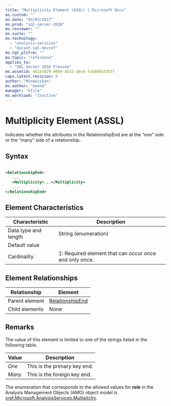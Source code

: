 ```yaml
---
title: "Multiplicity Element (ASSL) | Microsoft Docs"
ms.custom: ""
ms.date: "03/03/2017"
ms.prod: "sql-server-2016"
ms.reviewer: ""
ms.suite: ""
ms.technology: 
  - "analysis-services"
  - "docset-sql-devref"
ms.tgt_pltfrm: ""
ms.topic: "reference"
applies_to: 
  - "SQL Server 2016 Preview"
ms.assetid: 441e3829-9009-4b32-a8c6-fa580663387f
caps.latest.revision: 6
author: "Minewiskan"
ms.author: "owend"
manager: "kfile"
ms.workload: "Inactive"
---
```

# Multiplicity Element (ASSL)
  Indicates whether the attributes in the RelationshipEnd are at the “one” side or the “many” side of a relationship.  
  
## Syntax  
  
```xml  
  
<RelationshipEnd>  
   ...  
   <Multiplicity>...</Multiplicity>  
   ...  
</RelationshipEnd>  
```  
  
## Element Characteristics  
  
|Characteristic|Description|  
|--------------------|-----------------|  
|Data type and length|String (enumeration)|  
|Default value||  
|Cardinality|1: Required element that can occur once and only once.|  
  
## Element Relationships  
  
|Relationship|Element|  
|------------------|-------------|  
|Parent element|[RelationshipEnd](../../../analysis-services/scripting/data-type/relationshipend-data-type-assl.md)|  
|Child elements|None|  
  
## Remarks  
 The value of this element is limited to one of the strings listed in the following table.  
  
|Value|Description|  
|-----------|-----------------|  
|*One*|This is the primary key end.|  
|*Many*|This is the foreign key end.|  
  
 The enumeration that corresponds to the allowed values for **role** in the Analysis Management Objects (AMO) object model is <xref:Microsoft.AnalysisServices.Multiplicity>.  
  
  

